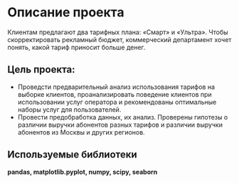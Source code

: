 # Описание проекта 

Клиентам предлагают два тарифных плана: «Смарт» и «Ультра». Чтобы скорректировать рекламный бюджет, коммерческий департамент хочет понять, какой тариф приносит больше денег.

## Цель проекта:
* Проведсти предварительный анализ использования тарифов на выборке клиентов,
проанализировать поведение клиентов при использовании услуг оператора и
рекомендованы оптимальные наборы услуг для пользователей. 
* Провести предобработка данных, их анализ. Проверены гипотезы о различии выручки абонентов разных тарифов и
различии выручки абонентов из Москвы и других регионов.

## Используемые библиотеки 
__pandas, matplotlib.pyplot, numpy, scipy, seaborn__
